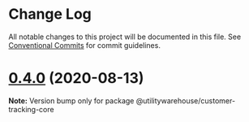 # Change Log

All notable changes to this project will be documented in this file.
See [Conventional Commits](https://conventionalcommits.org) for commit guidelines.

# [0.4.0](https://github.com/utilitywarehouse/customer-tracking-sdk/compare/v0.4.0-alpha.0...v0.4.0) (2020-08-13)

**Note:** Version bump only for package @utilitywarehouse/customer-tracking-core

